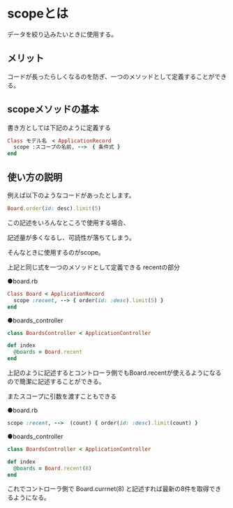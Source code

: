 # scopeとは

データを絞り込みたいときに使用する。

## メリット

コードが長ったらしくなるのを防ぎ、一つのメソッドとして定義することができる。

## scopeメソッドの基本

書き方としては下記のように定義する

```ruby
Class モデル名　< ApplicationRecord
  scope :スコープの名前, -->　{ 条件式 }
end
```

## 使い方の説明

例えば以下のようなコードがあったとします。

```ruby
Board.order(id: desc).limit(5)
```

この記述をいろんなところで使用する場合、

記述量が多くなるし、可読性が落ちてしまう。

そんなときに使用するのがscope。

上記と同じ式を一つのメソッドとして定義できる
recentの部分

●board.rb

```ruby
Class Board < ApplicationRecord
  scope :recent, --> { order(id: :desc).limit(5) }
end
```

●boards_controller

```ruby
class BoardsController < ApplicationController

def index
  @boards = Board.recent
end
```

上記のように記述するとコントローラ側でもBoard.recentが使えるようになるので簡潔に記述することができる。

またスコープに引数を渡すこともできる

●board.rb

```ruby
scope :recent, -->  (count) { order(id: :desc).limit(count) }
```

●boards_controller

```ruby
class BoardsController < ApplicationController

def index
  @boards = Board.recent(8)
end
```

これでコントローラ側で Board.currnet(8) と記述すれば最新の8件を取得できるようになる。